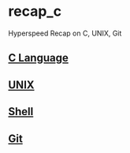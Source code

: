 # recap_c

Hyperspeed Recap on C, UNIX, Git

## [C Language](C/README.md)

## [UNIX](UNIX/README.md)

## [Shell](Shell/Readme.md)

## [Git](GIT/README.md)
